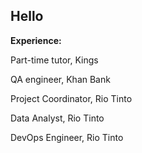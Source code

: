 ## Hello

<!--
**anuushka/anuushka** is a ✨ _special_ ✨ repository because its `README.md` (this file) appears on your GitHub profile.
-->
**Experience:**

Part-time tutor, Kings

QA engineer, Khan Bank

Project Coordinator, Rio Tinto

Data Analyst, Rio Tinto

DevOps Engineer, Rio Tinto
